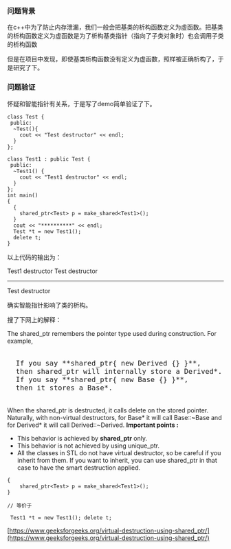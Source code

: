 ### 问题背景

在c++中为了防止内存泄漏，我们一般会把基类的析构函数定义为虚函数。把基类的析构函数定义为虚函数是为了析构基类指针（指向了子类对象时）也会调用子类的析构函数

但是在项目中发现，即使基类析构函数没有定义为虚函数，照样被正确析构了，于是研究了下。

### 问题验证

怀疑和智能指针有关系，于是写了demo简单验证了下。

```
class Test {
 public:
  ~Test(){
    cout << "Test destructor" << endl;
  }
};

class Test1 : public Test {
 public:
  ~Test1() {
    cout << "Test1 destructor" << endl;
  }
};
int main()
{
  {
    shared_ptr<Test> p = make_shared<Test1>();
  }
  cout << "**********" << endl;
  Test *t = new Test1();
  delete t;
}
```

以上代码的输出为：

Test1 destructor
Test destructor
**********
Test destructor

确实智能指针影响了类的析构。

搜了下网上的解释：

The shared_ptr remembers the pointer type used during construction. For example,

<pre style="margin: 0px 0px 10px; padding: 20px; font-family: Consolas, monospace; font-size: 12pt; max-width: 100%; display: block; unicode-bidi: embed; white-space: pre; background: none !important; font-style: normal; font-weight: normal; text-indent: 0px; text-transform: none; word-spacing: 0px; text-decoration: none; box-sizing: border-box; border: 0px; vertical-align: baseline; overflow: auto; letter-spacing: 0.162px; text-align: left; position: relative; z-index: 2;">If you say **shared_ptr{ new Derived {} }**,
then shared_ptr will internally store a Derived*. 
If you say **shared_ptr{ new Base {} }**, 
then it stores a Base*. </pre>

When the shared_ptr is destructed, it calls delete on the stored pointer. Naturally, with non-virtual destructors, for Base* it will call Base::~Base and for Derived* it will call Derived::~Derived.
**Important points :**

*   This behavior is achieved by **shared_ptr** only.
*   This behavior is not achieved by using unique_ptr.
*   All the classes in STL do not have virtual destructor, so be careful if you inherit from them. If you want to inherit, you can use shared_ptr in that case to have the smart destruction applied.

```
{
    shared_ptr<Test> p = make_shared<Test1>();
}

// 等价于

 Test1 *t = new Test1(); delete t;
```

[https://www.geeksforgeeks.org/virtual-destruction-using-shared_ptr/](https://www.geeksforgeeks.org/virtual-destruction-using-shared_ptr/)
